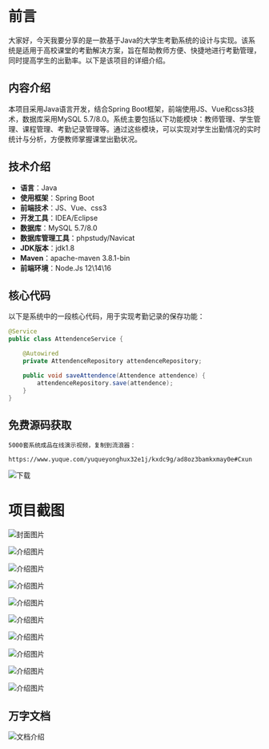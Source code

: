 # 前言

大家好，今天我要分享的是一款基于Java的大学生考勤系统的设计与实现。该系统是适用于高校课堂的考勤解决方案，旨在帮助教师方便、快捷地进行考勤管理，同时提高学生的出勤率。以下是该项目的详细介绍。

## 内容介绍

本项目采用Java语言开发，结合Spring Boot框架，前端使用JS、Vue和css3技术，数据库采用MySQL 5.7/8.0。系统主要包括以下功能模块：教师管理、学生管理、课程管理、考勤记录管理等。通过这些模块，可以实现对学生出勤情况的实时统计与分析，方便教师掌握课堂出勤状况。

## 技术介绍

- **语言**：Java
- **使用框架**：Spring Boot
- **前端技术**：JS、Vue、css3
- **开发工具**：IDEA/Eclipse
- **数据库**：MySQL 5.7/8.0
- **数据库管理工具**：phpstudy/Navicat
- **JDK版本**：jdk1.8
- **Maven**：apache-maven 3.8.1-bin
- **前端环境**：Node.Js 12\14\16

## 核心代码

以下是系统中的一段核心代码，用于实现考勤记录的保存功能：

```java
@Service
public class AttendenceService {

    @Autowired
    private AttendenceRepository attendenceRepository;

    public void saveAttendence(Attendence attendence) {
        attendenceRepository.save(attendence);
    }
}
```

## 免费源码获取

```
5000套系统成品在线演示视频，复制到流浪器： 
```
```
https://www.yuque.com/yuqueyonghux32e1j/kxdc9g/ad8oz3bamkxmay0e#Cxun
```
![下载](https://img12.360buyimg.com/ddimg/jfs/t1/339687/11/1349/28408/68ad865fF412d7877/adaa650483a100f2.jpg)

# 项目截图

![封面图片](https://img13.360buyimg.com/ddimg/jfs/t1/311582/31/26903/133018/689eb12dF43e8e11c/bd2288e6450fb104.jpg)

![介绍图片](https://img11.360buyimg.com/ddimg/jfs/t1/319875/28/25621/71177/689eb10eF1be06acd/d0f88f6e3769c337.jpg)

![介绍图片](https://img11.360buyimg.com/ddimg/jfs/t1/309348/5/26507/69073/689eb10eF8162367d/ec2dc05fa1d22279.jpg)

![介绍图片](https://img11.360buyimg.com/ddimg/jfs/t1/320296/31/24857/30918/689eb10fF2949656c/a1d0e6c01c4b647f.jpg)

![介绍图片](https://img11.360buyimg.com/ddimg/jfs/t1/323725/6/4824/73714/689eb110F907a3e53/c96319de39ac4ff7.jpg)

![介绍图片](https://img14.360buyimg.com/ddimg/jfs/t1/324812/29/4727/27135/689eb110F68880f7f/9c140dde19c848f9.jpg)

![介绍图片](https://img14.360buyimg.com/ddimg/jfs/t1/321626/36/11694/18167/689eb111F28e1be64/79c15871e54d96f9.jpg)

![介绍图片](https://img10.360buyimg.com/ddimg/jfs/t1/296634/35/21645/30161/689eb111F86c0f008/9fc46e446c2681d6.jpg)

![介绍图片](https://img12.360buyimg.com/ddimg/jfs/t1/320765/14/24963/74252/689eb112F19d7279b/0b72afce1eb18bfc.jpg)

![介绍图片](https://img13.360buyimg.com/ddimg/jfs/t1/294627/33/15101/64111/689eb112F82a37265/2789c6b18a82d7f0.jpg)


## 万字文档
![文档介绍](https://img14.360buyimg.com/ddimg/jfs/t1/338393/1/3576/156947/68b1ad0cF74dc525c/ff9cd6c574295685.jpg)
